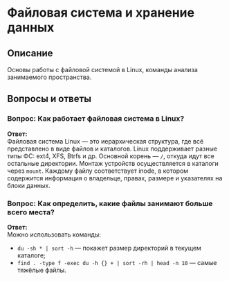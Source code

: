 # Файловая система и хранение данных

## Описание
Основы работы с файловой системой в Linux, команды анализа занимаемого пространства.

## Вопросы и ответы

### Вопрос: Как работает файловая система в Linux?
**Ответ:**  
Файловая система Linux — это иерархическая структура, где всё представлено в виде файлов и каталогов. Linux поддерживает разные типы ФС: ext4, XFS, Btrfs и др. Основной корень — `/`, откуда идут все остальные директории. Монтаж устройств осуществляется в каталоги через `mount`. Каждому файлу соответствует inode, в котором содержится информация о владельце, правах, размере и указателях на блоки данных.

### Вопрос: Как определить, какие файлы занимают больше всего места?
**Ответ:**  
Можно использовать команды:
- `du -sh * | sort -h` — покажет размер директорий в текущем каталоге;
- `find . -type f -exec du -h {} + | sort -rh | head -n 10` — самые тяжёлые файлы.